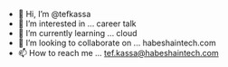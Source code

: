 - 👋 Hi, I’m @tefkassa
- 👀 I’m interested in ... career talk
- 🌱 I’m currently learning ... cloud
- 💞️ I’m looking to collaborate on ... habeshaintech.com
- 📫 How to reach me ... tef.kassa@habeshaintech.com

<!---
tefkassa/tefkassa is a ✨ special ✨ repository because its `README.md` (this file) appears on your GitHub profile.
You can click the Preview link to take a look at your changes.
--->

